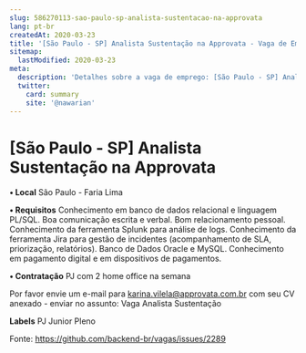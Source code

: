 ```yaml
---
slug: 586270113-sao-paulo-sp-analista-sustentacao-na-approvata
lang: pt-br
createdAt: 2020-03-23
title: '[São Paulo - SP] Analista Sustentação na Approvata - Vaga de Emprego'
sitemap:
  lastModified: 2020-03-23
meta:
  description: 'Detalhes sobre a vaga de emprego: [São Paulo - SP] Analista Sustentação na Approvata'
  twitter:
    card: summary
    site: '@nawarian'
---
```


# [São Paulo - SP] Analista Sustentação na Approvata

**• Local**
São Paulo - Faria Lima

**• Requisitos**
Conhecimento em banco de dados relacional e linguagem PL/SQL.
Boa comunicação escrita e verbal.
Bom relacionamento pessoal.
Conhecimento da ferramenta Splunk para análise de logs.
Conhecimento da ferramenta Jira para gestão de incidentes (acompanhamento de SLA, priorização, relatórios).
Banco de Dados Oracle e MySQL.
Conhecimento em pagamento digital e em dispositivos de pagamentos.

**• Contratação**
PJ com 2 home office na semana

Por favor envie um e-mail para karina.vilela@approvata.com.br com seu CV anexado - enviar no assunto: Vaga Analista Sustentação

**Labels**
PJ
Junior
Pleno


Fonte: https://github.com/backend-br/vagas/issues/2289